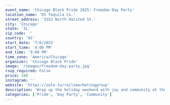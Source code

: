 ```yaml
---
event_name: 'Chicago Black Pride 2025: Freedom Day Party'
location_name: 'DS Tequila Co.'
street_address: '3352 North Halsted St.'
city: 'Chicago'
state: 'IL'
zip_code: ''
country: 'US'
start_date: '7/6/2025'
start_time: '4:00 PM'
end_time: '9:00 PM'
time_zone: 'America/Chicago'
organizer: 'Chicago Black Pride'
image: '/images/freedom-day-party.jpg'
rsvp_required: False
price: 100
instagram: ''
website: 'https://solo.to/railsmarketinggroup'
description: 'Wrap up the holiday weekend with joy and community at the Freedom Day Party.'
categories: ['Pride', 'Day Party', 'Community']
---
```

